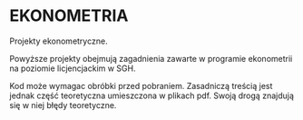 # EKONOMETRIA
Projekty ekonometryczne.

Powyższe projekty obejmują zagadnienia zawarte w programie ekonometrii na poziomie licjencjackim w SGH.

Kod może wymagac obróbki przed pobraniem. Zasadniczą treścią jest jednak część teoretyczna umieszczona w plikach pdf. Swoją drogą znajdują się w niej błędy teoretyczne.

